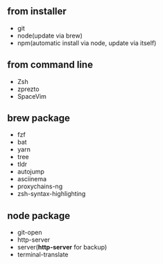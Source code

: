 ## from installer

- git
- node(update via brew)
- npm(automatic install via node, update via itself)

## from command line

- Zsh
- zprezto
- SpaceVim

## **brew** package

- fzf
- bat
- yarn
- tree
- tldr
- autojump
- asciinema
- proxychains-ng
- zsh-syntax-highlighting

## **node** package
- git-open
- http-server
- server(**http-server** for backup)
- terminal-translate
